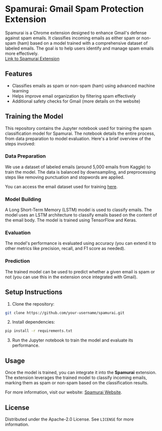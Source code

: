 # Spamurai: Gmail Spam Protection Extension

Spamurai is a Chrome extension designed to enhance Gmail's defense against spam emails. It classifies incoming emails as either spam or non-spam (ham) based on a model trained with a comprehensive dataset of labeled emails. The goal is to help users identify and manage spam emails more effectively.  
[Link to Spamurai Extension](https://spamurai.online/)

## Features

- Classifies emails as spam or non-spam (ham) using advanced machine learning
- Helps improve email organization by filtering spam effectively
- Additional safety checks for Gmail (more details on the website)

## Training the Model

This repository contains the Jupyter notebook used for training the spam classification model for Spamurai. The notebook details the entire process, from data preparation to model evaluation. Here's a brief overview of the steps involved:

### Data Preparation
We use a dataset of labeled emails (around 5,000 emails from Kaggle) to train the model. The data is balanced by downsampling, and preprocessing steps like removing punctuation and stopwords are applied.

You can access the email dataset used for training [here](https://www.kaggle.com/datasets/uciml/sms-spam-collection-dataset).

### Model Building
A Long Short-Term Memory (LSTM) model is used to classify emails. The model uses an LSTM architecture to classify emails based on the content of the email body. The model is trained using TensorFlow and Keras.

### Evaluation
The model's performance is evaluated using accuracy (you can extend it to other metrics like precision, recall, and F1 score as needed).

### Prediction
The trained model can be used to predict whether a given email is spam or not (you can use this in the extension once integrated with Gmail).

## Setup Instructions

1. Clone the repository:
```bash
git clone https://github.com/your-username/spamurai.git
```
2. Install dependencies:
```bash
pip install -r requirements.txt
```
3. Run the Jupyter notebook to train the model and evaluate its performance.

## Usage
Once the model is trained, you can integrate it into the **Spamurai** extension. The extension leverages the trained model to classify incoming emails, marking them as spam or non-spam based on the classification results.

For more information, visit our website: [Spamurai Website](https://link-to-spamurai-extension.com).

## License
Distributed under the Apache-2.0 License. See `LICENSE` for more information.
